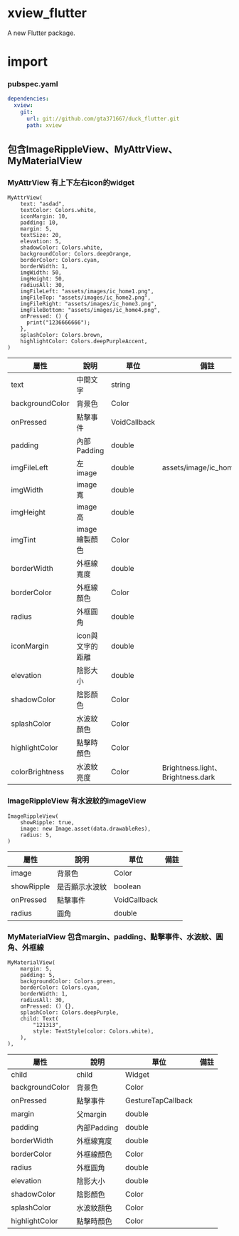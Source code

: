 # xview_flutter

A new Flutter package.

# import 
### pubspec.yaml

```yaml
dependencies:
  xview:
    git:
      url: git://github.com/gta371667/duck_flutter.git
      path: xview
```

## 包含ImageRippleView、MyAttrView、MyMaterialView

### MyAttrView 有上下左右icon的widget
```flutter
MyAttrView(
	text: "asdad",
	textColor: Colors.white,
	iconMargin: 10,
	padding: 10,
	margin: 5,
	textSize: 20,
	elevation: 5,
	shadowColor: Colors.white,
	backgroundColor: Colors.deepOrange,
	borderColor: Colors.cyan,
	borderWidth: 1,
	imgWidth: 50,
	imgHeight: 50,
	radiusAll: 30,
	imgFileLeft: "assets/images/ic_home1.png",
	imgFileTop: "assets/images/ic_home2.png",
	imgFileRight: "assets/images/ic_home3.png",
	imgFileBottom: "assets/images/ic_home4.png",
	onPressed: () {
	  print("1236666666");
	},
	splashColor: Colors.brown,
	highlightColor: Colors.deepPurpleAccent,
)
```

| 屬性 | 說明 | 單位 | 備註 |
| --- | --- | --- | --- |
| text | 中間文字 | string |  |
| backgroundColor | 背景色 | Color |  |
| onPressed | 點擊事件 | VoidCallback |  |
| padding | 內部Padding | double |  |
| imgFileLeft | 左image | double | assets/image/ic_home.png |
| imgWidth | image寬 | double |  |
| imgHeight | image高 | double |  |
| imgTint | image繪製顏色 | Color |  |
| borderWidth | 外框線寬度 | double |  |
| borderColor | 外框線顏色 | Color |  |
| radius | 外框圓角 | double |  |
| iconMargin | icon與文字的距離 | double |  |
| elevation | 陰影大小 | double |  |
| shadowColor | 陰影顏色 | Color |  |
| splashColor | 水波紋顏色 | Color |  |
| highlightColor | 點擊時顏色 | Color |  |
| colorBrightness | 水波紋亮度 | Color | Brightness.light、Brightness.dark |

### ImageRippleView 有水波紋的imageView
```flutter
ImageRippleView(
	showRipple: true,
	image: new Image.asset(data.drawableRes),
	radius: 5,
)
```
| 屬性 | 說明 | 單位 | 備註 |
| --- | --- | --- | --- |
| image | 背景色 | Color |  |
| showRipple | 是否顯示水波紋 | boolean |  |
| onPressed | 點擊事件 | VoidCallback |  |
| radius | 圓角 | double |  |


### MyMaterialView 包含margin、padding、點擊事件、水波紋、圓角、外框線
```flutter
MyMaterialView(
	margin: 5,
	padding: 5,
	backgroundColor: Colors.green,
	borderColor: Colors.cyan,
	borderWidth: 1,
	radiusAll: 30,
	onPressed: () {},
	splashColor: Colors.deepPurple,
	child: Text(
		"121313",
		style: TextStyle(color: Colors.white),
	),
),
```
| 屬性 | 說明 | 單位 | 備註 |
| --- | --- | --- | --- |
| child | child | Widget |  |
| backgroundColor | 背景色 | Color |  |
| onPressed | 點擊事件 | GestureTapCallback |  |
| margin | 父margin | double |  |
| padding | 內部Padding | double |  |
| borderWidth | 外框線寬度 | double |  |
| borderColor | 外框線顏色 | Color |  |
| radius | 外框圓角 | double |  |
| elevation | 陰影大小 | double |  |
| shadowColor | 陰影顏色 | Color |  |
| splashColor | 水波紋顏色 | Color |  |
| highlightColor | 點擊時顏色 | Color |  |

